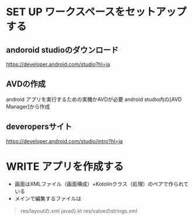 # SET UP ワークスペースをセットアップする
## andoroid studioのダウンロード
https://developer.android.com/studio?hl=ja
## AVDの作成
android アプリを実行するための実機かAVDが必要
android studio内の[AVD Manager]から作成
## deveropersサイト
https://developer.android.com/studio/intro?hl=ja


# WRITE アプリを作成する
- 画面はXMLファイル（画面構成）+Kotolinクラス（処理）のペアで作られている
- メインで編集するファイルは
> res/layoutの.xml
> javaの.kt
> res/valueのstrings.xml
